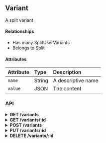 ## Variant

A split variant

#### Relationships

- Has many SplitUserVariants
- Belongs to Split

#### Attributes

| Attribute | Type   | Description |
| :-------- | :----- | :---------- |
| `name`    | String | A descriptive name |
| `value`   | JSON   | The content |


### API

<details>
<summary><strong>GET /variants</strong></summary>

- Scoped by project owner or collaborator roles
- Site admins can access all variants
- Filterable by `project_id`, `key`, and `state`

``` json
{
  "data": [{
    "id": "1",
    "type": "variants",
    "attributes": {
      "name": "Original",
      "value": {
        "description": "Original project description"
      },
      "split_id": 1
    },
    "links": {
      "self": "/variants/1",
      "split": "/splits/1"
    }
  }],
  "jsonapi": {
    "version": "1.0"
  },
  "links": {
    "self": "/variants?page[number]=1&page[size]=1",
    "next": "/variants?page[number]=2&page[size]=1",
    "last": "/variants?page[number]=123&page[size]=1"
  }
}
```
</details>

<details>
<summary><strong>GET /variants/:id</strong></summary>

- Publicly accessible

``` json
{
  "data": [{
    "id": "1",
    "type": "variants",
    "attributes": {
      "name": "Original",
      "value": {
        "description": "Original project description"
      },
      "split_id": 1
    },
    "links": {
      "self": "/variants/1",
      "split": "/splits/1"
    }
  }],
  "jsonapi": {
    "version": "1.0"
  }
}
```
</details>

<details>
<summary><strong>POST /variants</strong></summary>

- Accessible by project owners, collaborators, and site admins

##### Schema

``` json
{
  "properties": {
    "data": {
      "properties": {
        "split_id": {
          "oneOf": [{
            "type": "integer",
            "minimum": 1
          }, {
            "type": "string",
            "pattern": "^[1-9]\\d*$"
          }]
        },
        "name": {
          "type": "string"
        },
        "value": {
          "properties": {},
          "type": "object",
          "additionalProperties": true
        }
      },
      "type": "object",
      "required": ["split_id", "name", "value"],
      "additionalProperties": false
    }
  },
  "type": "object",
  "required": ["data"]
}
```

##### Example

``` json
{
  "data": {
    "attributes": {
      "name": "Original",
      "value": {
        "description": "Original project description"
      }
    },
    "relationships": {
      "split": {
        "data": {
          "type": "splits",
          "id": "1"
        }
      }
    }
  }
}
```
</details>

<details>
<summary><strong>PUT /variants/:id</strong></summary>

- Accessible by project owners, collaborators, and site admins

##### Schema

``` json
{
  "properties": {
    "data": {
      "properties": {
        "split_id": {
          "oneOf": [{
            "type": "integer",
            "minimum": 1
          }, {
            "type": "string",
            "pattern": "^[1-9]\\d*$"
          }]
        },
        "name": {
          "type": "string"
        },
        "value": {
          "properties": {},
          "type": "object",
          "additionalProperties": true
        }
      },
      "type": "object",
      "additionalProperties": false
    }
  },
  "type": "object",
  "required": ["data"]
}
```

##### Example

``` json
{
  "data": {
    "attributes": {
      "value": {
        "description": "Better project description"
      }
    }
  }
}
```
</details>

<details>
<summary><strong>DELETE /variants/:id</strong></summary>

- Accessible by project owners, collaborators, and site admins
</details>

